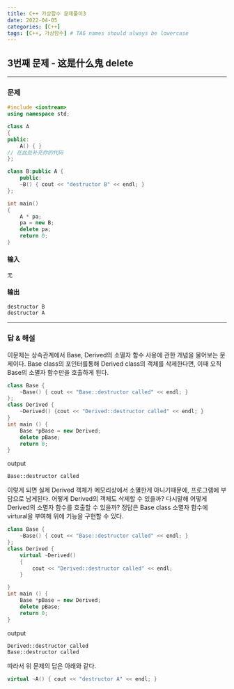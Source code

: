 ```yaml
---
title: C++ 가상함수 문제풀이3
date: 2022-04-05
categories: [C++]
tags: [C++, 가상함수] # TAG names should always be lowercase
---
```


## 3번째 문제 - 这是什么鬼 delete

---

### 문제

```c++
#include <iostream>
using namespace std;

class A
{
public:
	A() { }
// 在此处补充你的代码
};

class B:public A {
	public:
	~B() { cout << "destructor B" << endl; }
};

int main()
{
	A * pa;
	pa = new B;
	delete pa;
	return 0;
}
```

#### 输入

    无

#### 输出

    destructor B
    destructor A

---

### 답 & 해설

이문제는 상속관계에서 Base, Derived의 소멸자 함수 사용에 관한 개념을 물어보는 문제이다.
Base class의 포인터를통해 Derived class의 객체를 삭제한다면, 이때 오직 Base의 소멸자 함수만을 호출하게 된다.

```c++
class Base {
    ~Base() { cout << "Base::destructor called" << endl; }
};
class Derived {
    ~Derived() {cout << "Derived::destructor called" << endl; }
}
int main () {
    Base *pBase = new Derived;
    delete pBase;
    return 0;
}
```

output

    Base::destructor called

이렇게 되면 실제 Derived 객체가 메모리상에서 소멸한게 아니기때문에, 프로그램에 부담으로 남게된다. 어떻게 Derived의 객체도 삭제할 수 있을까? 다시말해 어떻게 Derived의 소멸자 함수를 호출할 수 있을까? 정답은 Base class 소멸자 함수에 virtural을 부여해 위에 기능을 구현할 수 있다.

```c++
class Base {
    ~Base() { cout << "Base::destructor called" << endl; }
};
class Derived {
    virtual ~Derived()
    {
        cout << "Derived::destructor called" << endl;
    }

}
int main () {
    Base *pBase = new Derived;
    delete pBase;
    return 0;
}
```

output

    Derived::destructor called
    Base::destructor called

따라서 위 문제의 답은 아래와 같다.

```c++
virtual ~A() { cout << "destructor A" << endl; }
```
